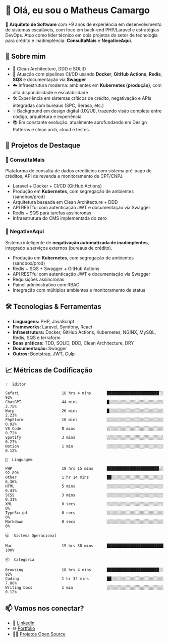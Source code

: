 # 👋 Olá, eu sou o Matheus Camargo

🎯 **Arquiteto de Software** com +9 anos de experiência em desenvolvimento de sistemas escaláveis, com foco em back-end PHP/Laravel e estratégias DevOps. Atuo como líder técnico em dois projetos do setor de tecnologia para crédito e inadimplência: **ConsultaMais** e **NegativeAqui**.

## 🧠 Sobre mim

- 🚀 Clean Architecture, DDD e SOLID
- 🔁 Atuação com pipelines CI/CD usando **Docker**, **GitHub Actions**, **Redis**, **SQS** e documentação via **Swagger**
- ☁️ Infraestrutura moderna: ambientes em **Kubernetes (produção)**, com alta disponibilidade e escalabilidade
- 🛠️ Experiência em sistemas críticos de crédito, negativação e APIs integradas com bureaus (SPC, Serasa, etc.)
- 💡 Background em design digital (UX/UI), trazendo visão completa entre código, arquitetura e experiência
- 📚 Em constante evolução: atualmente aprofundando em Design Patterns e clean arch, cloud e testes.

## 🚧 Projetos de Destaque

### 🔹 ConsultaMais
Plataforma de consulta de dados creditícios com sistema pré-pago de créditos, API de revenda e monitoramento de CPF/CNPJ.

- Laravel + Docker + CI/CD (GitHub Actions)
- Produção em **Kubernetes**, com segregação de ambientes (sandbox/prod)
- Arquitetura baseada em Clean Architecture + DDD
- API RESTful com autenticação JWT e documentação via Swagger
- Redis + SQS para tarefas assíncronas
- Infraestrutura do CMS implementada do zero

### 🔹 NegativeAqui
Sistema inteligente de **negativação automatizada de inadimplentes**, integrado a serviços externos (bureaus de crédito).

- Produção em **Kubernetes**, com segregação de ambientes (sandbox/prod)
- Redis + SQS + Swagger + GitHub Actions
- API RESTful com autenticação JWT e documentação via Swagger
- Requisições assíncronas
- Painel administrativo com RBAC
- Integração com múltiplos ambientes e monitoramento de status

## 🛠️ Tecnologias & Ferramentas

- **Linguagens:** PHP, JavaScript
- **Frameworks:** Laravel, Symfony, React
- **Infraestrutura:** Docker, GitHub Actions, Kubernetes, NGINX, MySQL, Redis, SQS e terraform
- **Boas práticas:** TDD, SOLID, DDD, Clean Architecture, DRY
- **Documentação:** Swagger
- **Outros:** Bootstrap, JWT, Gulp

## 📈 Métricas de Codificação

```text
💡  Editor

Safari                   18 hrs 4 mins       ███████████████████████░░        92%
ChatGPT                  44 mins             █░░░░░░░░░░░░░░░░░░░░░░░░      3.75%
Warp                     26 mins             █░░░░░░░░░░░░░░░░░░░░░░░░      2.23%
PhpStorm                 10 mins             ░░░░░░░░░░░░░░░░░░░░░░░░░      0.92%
VS Code                  8 mins              ░░░░░░░░░░░░░░░░░░░░░░░░░      0.72%
Spotify                  3 mins              ░░░░░░░░░░░░░░░░░░░░░░░░░      0.27%
Notion                   1 min               ░░░░░░░░░░░░░░░░░░░░░░░░░      0.12%
```
```text
💬  Linguagem

PHP                      18 hrs 15 mins      ███████████████████████░░     92.89%
Other                    1 hr 14 mins        ██░░░░░░░░░░░░░░░░░░░░░░░      6.36%
HTML                     5 mins              ░░░░░░░░░░░░░░░░░░░░░░░░░      0.43%
SCSS                     3 mins              ░░░░░░░░░░░░░░░░░░░░░░░░░      0.31%
XML                      0 secs              ░░░░░░░░░░░░░░░░░░░░░░░░░         0%
TypeScript               0 secs              ░░░░░░░░░░░░░░░░░░░░░░░░░         0%
Markdown                 0 secs              ░░░░░░░░░░░░░░░░░░░░░░░░░         0%
```
```text
💻  Sistema Operacional

Mac                      19 hrs 38 mins      █████████████████████████       100%
```
```text
📦  Categoria

Browsing                 18 hrs 4 mins       ███████████████████████░░        92%
Coding                   1 hr 32 mins        ██░░░░░░░░░░░░░░░░░░░░░░░      7.88%
Writing Docs             1 min               ░░░░░░░░░░░░░░░░░░░░░░░░░      0.12%
```

## 📫 Vamos nos conectar?

- 💼 [LinkedIn](https://www.linkedin.com/in/matheuscamargoxavier)
- 🌐 [Portfólio](https://matheuscamargo.co)
- 🧑‍💻 [Projetos Open Source](https://github.com/bymatheus)
